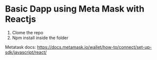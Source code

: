 # Basic Dapp using Meta Mask with Reactjs

1. Clome the repo
2. Npm install inside the folder

Metatask docs:
https://docs.metamask.io/wallet/how-to/connect/set-up-sdk/javascript/react/

